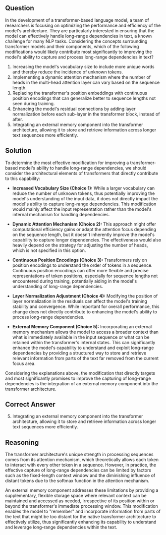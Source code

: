 ## Question

In the development of a transformer-based language model, a team of researchers is focusing on optimizing the performance and efficiency of the model's architecture. They are particularly interested in ensuring that the model can effectively handle long-range dependencies in text, a known challenge for many NLP tasks. Considering the concepts surrounding transformer models and their components, which of the following modifications would likely contribute most significantly to improving the model's ability to capture and process long-range dependencies in text?

1. Increasing the model's vocabulary size to include more unique words and thereby reduce the incidence of unknown tokens.
2. Implementing a dynamic attention mechanism where the number of heads in the multi-head attention layer can vary based on the sequence length.
3. Replacing the transformer's position embeddings with continuous position encodings that can generalize better to sequence lengths not seen during training.
4. Enhancing the model's residual connections by adding layer normalization before each sub-layer in the transformer block, instead of after.
5. Integrating an external memory component into the transformer architecture, allowing it to store and retrieve information across longer text sequences more efficiently.

## Solution

To determine the most effective modification for improving a transformer-based model's ability to handle long-range dependencies, we should consider the architectural elements of transformers that directly contribute to this capability:

- **Increased Vocabulary Size (Choice 1):** While a larger vocabulary can reduce the number of unknown tokens, thus potentially improving the model's understanding of the input data, it does not directly impact the model's ability to capture long-range dependencies. This modification would mainly affect the input representation rather than the model's internal mechanism for handling dependencies.

- **Dynamic Attention Mechanism (Choice 2):** This approach might offer computational efficiency gains or adapt the attention focus depending on the sequence length, but it doesn't inherently improve the model's capability to capture longer dependencies. The effectiveness would also heavily depend on the strategy for adjusting the number of heads, which is not specified in this option.

- **Continuous Position Encodings (Choice 3):** Transformers rely on position encodings to understand the order of tokens in a sequence. Continuous position encodings can offer more flexible and precise representations of token positions, especially for sequence lengths not encountered during training, potentially aiding in the model's understanding of long-range dependencies.

- **Layer Normalization Adjustment (Choice 4):** Modifying the position of layer normalization in the residuals can affect the model's training stability and convergence. While important for overall performance, this change does not directly contribute to enhancing the model's ability to process long-range dependencies.

- **External Memory Component (Choice 5):** Incorporating an external memory mechanism allows the model to access a broader context than what is immediately available in the input sequence or what can be retained within the transformer's internal states. This can significantly enhance the model's capability to understand and exploit long-range dependencies by providing a structured way to store and retrieve relevant information from parts of the text far removed from the current focus area.

Considering the explanations above, the modification that directly targets and most significantly promises to improve the capturing of long-range dependencies is the integration of an external memory component into the transformer architecture.


## Correct Answer

5. Integrating an external memory component into the transformer architecture, allowing it to store and retrieve information across longer text sequences more efficiently.

## Reasoning

The transformer architecture's unique strength in processing sequences comes from its attention mechanism, which theoretically allows each token to interact with every other token in a sequence. However, in practice, the effective capture of long-range dependencies can be limited by factors such as the fixed-length context window and the diminishing influence of distant tokens due to the softmax function in the attention mechanism.

An external memory component addresses these limitations by providing a supplementary, flexible storage space where relevant context can be maintained and accessed as needed, irrespective of its position within or beyond the transformer's immediate processing window. This modification enables the model to "remember" and incorporate information from parts of the text that might be too distant for the native transformer architecture to effectively utilize, thus significantly enhancing its capability to understand and leverage long-range dependencies within the text.